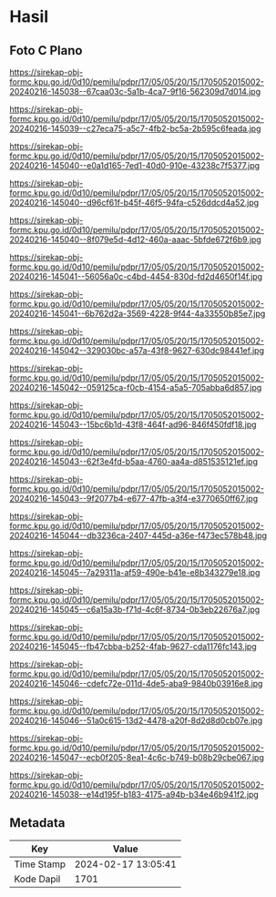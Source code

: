 # Hasil

## Foto C Plano

https://sirekap-obj-formc.kpu.go.id/0d10/pemilu/pdpr/17/05/05/20/15/1705052015002-20240216-145038--67caa03c-5a1b-4ca7-9f16-562309d7d014.jpg

https://sirekap-obj-formc.kpu.go.id/0d10/pemilu/pdpr/17/05/05/20/15/1705052015002-20240216-145039--c27eca75-a5c7-4fb2-bc5a-2b595c6feada.jpg

https://sirekap-obj-formc.kpu.go.id/0d10/pemilu/pdpr/17/05/05/20/15/1705052015002-20240216-145040--e0a1d165-7ed1-40d0-910e-43238c7f5377.jpg

https://sirekap-obj-formc.kpu.go.id/0d10/pemilu/pdpr/17/05/05/20/15/1705052015002-20240216-145040--d96cf61f-b45f-46f5-94fa-c526ddcd4a52.jpg

https://sirekap-obj-formc.kpu.go.id/0d10/pemilu/pdpr/17/05/05/20/15/1705052015002-20240216-145040--8f079e5d-4d12-460a-aaac-5bfde672f6b9.jpg

https://sirekap-obj-formc.kpu.go.id/0d10/pemilu/pdpr/17/05/05/20/15/1705052015002-20240216-145041--56056a0c-c4bd-4454-830d-fd2d4650f14f.jpg

https://sirekap-obj-formc.kpu.go.id/0d10/pemilu/pdpr/17/05/05/20/15/1705052015002-20240216-145041--6b762d2a-3569-4228-9f44-4a33550b85e7.jpg

https://sirekap-obj-formc.kpu.go.id/0d10/pemilu/pdpr/17/05/05/20/15/1705052015002-20240216-145042--329030bc-a57a-43f8-9627-630dc98441ef.jpg

https://sirekap-obj-formc.kpu.go.id/0d10/pemilu/pdpr/17/05/05/20/15/1705052015002-20240216-145042--059125ca-f0cb-4154-a5a5-705abba6d857.jpg

https://sirekap-obj-formc.kpu.go.id/0d10/pemilu/pdpr/17/05/05/20/15/1705052015002-20240216-145043--15bc6b1d-43f8-464f-ad96-846f450fdf18.jpg

https://sirekap-obj-formc.kpu.go.id/0d10/pemilu/pdpr/17/05/05/20/15/1705052015002-20240216-145043--62f3e4fd-b5aa-4760-aa4a-d851535121ef.jpg

https://sirekap-obj-formc.kpu.go.id/0d10/pemilu/pdpr/17/05/05/20/15/1705052015002-20240216-145043--9f2077b4-e677-47fb-a3f4-e3770650ff67.jpg

https://sirekap-obj-formc.kpu.go.id/0d10/pemilu/pdpr/17/05/05/20/15/1705052015002-20240216-145044--db3236ca-2407-445d-a36e-f473ec578b48.jpg

https://sirekap-obj-formc.kpu.go.id/0d10/pemilu/pdpr/17/05/05/20/15/1705052015002-20240216-145045--7a29311a-af59-490e-b41e-e8b343279e18.jpg

https://sirekap-obj-formc.kpu.go.id/0d10/pemilu/pdpr/17/05/05/20/15/1705052015002-20240216-145045--c6a15a3b-f71d-4c6f-8734-0b3eb22676a7.jpg

https://sirekap-obj-formc.kpu.go.id/0d10/pemilu/pdpr/17/05/05/20/15/1705052015002-20240216-145045--fb47cbba-b252-4fab-9627-cda1176fc143.jpg

https://sirekap-obj-formc.kpu.go.id/0d10/pemilu/pdpr/17/05/05/20/15/1705052015002-20240216-145046--cdefc72e-011d-4de5-aba9-9840b03916e8.jpg

https://sirekap-obj-formc.kpu.go.id/0d10/pemilu/pdpr/17/05/05/20/15/1705052015002-20240216-145046--51a0c615-13d2-4478-a20f-8d2d8d0cb07e.jpg

https://sirekap-obj-formc.kpu.go.id/0d10/pemilu/pdpr/17/05/05/20/15/1705052015002-20240216-145047--ecb0f205-8ea1-4c6c-b749-b08b29cbe067.jpg

https://sirekap-obj-formc.kpu.go.id/0d10/pemilu/pdpr/17/05/05/20/15/1705052015002-20240216-145038--e14d195f-b183-4175-a94b-b34e46b941f2.jpg


## Metadata

| Key        | Value               |
| ---------- | ------------------- |
| Time Stamp | 2024-02-17 13:05:41 |
| Kode Dapil | 1701                |



